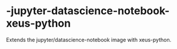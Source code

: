 # -jupyter-datascience-notebook-xeus-python
Extends the jupyter/datascience-notebook image with xeus-python.
